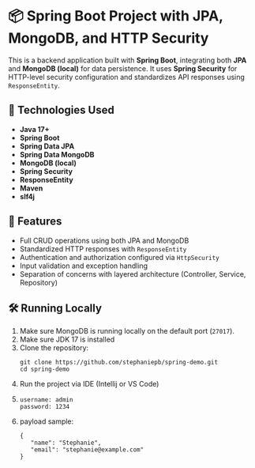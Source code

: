 # 📦 Spring Boot Project with JPA, MongoDB, and HTTP Security
This is a backend application built with **Spring Boot**, integrating both **JPA** and **MongoDB (local)** for data persistence. It uses **Spring Security** for HTTP-level security configuration and standardizes API responses using `ResponseEntity`.

## 🚀 Technologies Used

- **Java 17+**
- **Spring Boot**
- **Spring Data JPA**
- **Spring Data MongoDB**
- **MongoDB (local)**
- **Spring Security**
- **ResponseEntity**
- **Maven**
- **slf4j**

## 🧩 Features

- Full CRUD operations using both JPA and MongoDB
- Standardized HTTP responses with `ResponseEntity`
- Authentication and authorization configured via `HttpSecurity`
- Input validation and exception handling
- Separation of concerns with layered architecture (Controller, Service, Repository)

## 🛠️ Running Locally

1. Make sure MongoDB is running locally on the default port (`27017`).
2. Make sure JDK 17 is installed
3. Clone the repository:
   ```
   git clone https://github.com/stephaniepb/spring-demo.git
   cd spring-demo
   ```
4. Run the project via IDE (Intellij or VS Code)
5. ```
   username: admin
   password: 1234
   ```
6. payload sample:
   ```
   {
      "name": "Stephanie",
      "email": "stephanie@example.com"
   }
   ```
   
